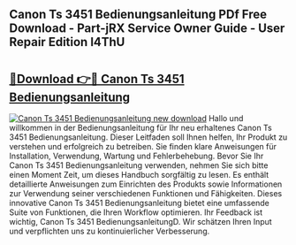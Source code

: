 ## Canon Ts 3451 Bedienungsanleitung PDf Free Download - Part-jRX Service Owner Guide - User Repair Edition l4ThU

# <h2><a href="http://df10evh.blite.top/?on=Canon+Ts+3451+Bedienungsanleitung">🔗Download 👉🔴 Canon Ts 3451 Bedienungsanleitung</a></h2>

[![Canon Ts 3451 Bedienungsanleitung new download](https://i.imgur.com/lujVjoI.png)](http://df10evh.blite.top/?on=Canon+Ts+3451+Bedienungsanleitung)
Hallo und willkommen in der Bedienungsanleitung für Ihr neu erhaltenes Canon Ts 3451 Bedienungsanleitung. Dieser Leitfaden soll Ihnen helfen, Ihr Produkt zu verstehen und erfolgreich zu betreiben. Sie finden klare Anweisungen für Installation, Verwendung, Wartung und Fehlerbehebung. Bevor Sie Ihr Canon Ts 3451 Bedienungsanleitung verwenden, nehmen Sie sich bitte einen Moment Zeit, um dieses Handbuch sorgfältig zu lesen. Es enthält detaillierte Anweisungen zum Einrichten des Produkts sowie Informationen zur Verwendung seiner verschiedenen Funktionen und Fähigkeiten. Dieses innovative Canon Ts 3451 Bedienungsanleitung bietet eine umfassende Suite von Funktionen, die Ihren Workflow optimieren. Ihr Feedback ist wichtig, Canon Ts 3451 BedienungsanleitungD. Wir schätzen Ihren Input und verpflichten uns zu kontinuierlicher Verbesserung.
